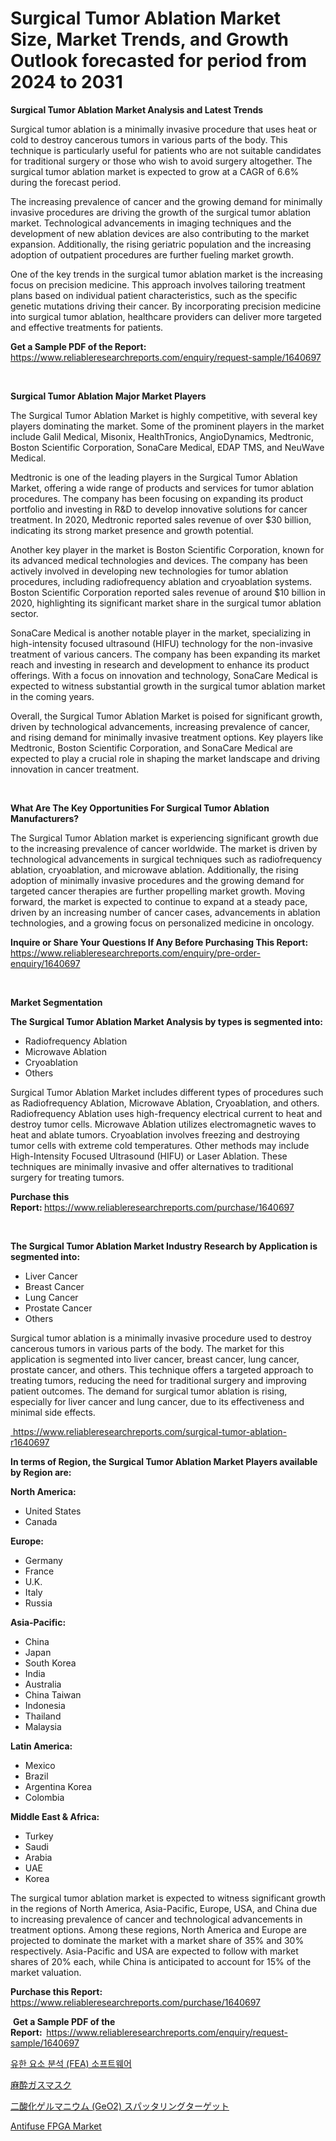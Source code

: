 <p><h1>Surgical Tumor Ablation Market Size, Market Trends, and Growth Outlook forecasted for period from 2024 to 2031</h1></p><p><strong>Surgical Tumor Ablation Market Analysis and Latest Trends</strong></p>
<p><p>Surgical tumor ablation is a minimally invasive procedure that uses heat or cold to destroy cancerous tumors in various parts of the body. This technique is particularly useful for patients who are not suitable candidates for traditional surgery or those who wish to avoid surgery altogether. The surgical tumor ablation market is expected to grow at a CAGR of 6.6% during the forecast period.</p><p>The increasing prevalence of cancer and the growing demand for minimally invasive procedures are driving the growth of the surgical tumor ablation market. Technological advancements in imaging techniques and the development of new ablation devices are also contributing to the market expansion. Additionally, the rising geriatric population and the increasing adoption of outpatient procedures are further fueling market growth.</p><p>One of the key trends in the surgical tumor ablation market is the increasing focus on precision medicine. This approach involves tailoring treatment plans based on individual patient characteristics, such as the specific genetic mutations driving their cancer. By incorporating precision medicine into surgical tumor ablation, healthcare providers can deliver more targeted and effective treatments for patients.</p></p>
<p><strong>Get a Sample PDF of the Report:&nbsp;</strong> <a href="https://www.reliableresearchreports.com/enquiry/request-sample/1640697">https://www.reliableresearchreports.com/enquiry/request-sample/1640697</a></p>
<p>&nbsp;</p>
<p><strong>Surgical Tumor Ablation Major Market Players</strong></p>
<p><p>The Surgical Tumor Ablation Market is highly competitive, with several key players dominating the market. Some of the prominent players in the market include Galil Medical, Misonix, HealthTronics, AngioDynamics, Medtronic, Boston Scientific Corporation, SonaCare Medical, EDAP TMS, and NeuWave Medical.</p><p>Medtronic is one of the leading players in the Surgical Tumor Ablation Market, offering a wide range of products and services for tumor ablation procedures. The company has been focusing on expanding its product portfolio and investing in R&D to develop innovative solutions for cancer treatment. In 2020, Medtronic reported sales revenue of over $30 billion, indicating its strong market presence and growth potential.</p><p>Another key player in the market is Boston Scientific Corporation, known for its advanced medical technologies and devices. The company has been actively involved in developing new technologies for tumor ablation procedures, including radiofrequency ablation and cryoablation systems. Boston Scientific Corporation reported sales revenue of around $10 billion in 2020, highlighting its significant market share in the surgical tumor ablation sector.</p><p>SonaCare Medical is another notable player in the market, specializing in high-intensity focused ultrasound (HIFU) technology for the non-invasive treatment of various cancers. The company has been expanding its market reach and investing in research and development to enhance its product offerings. With a focus on innovation and technology, SonaCare Medical is expected to witness substantial growth in the surgical tumor ablation market in the coming years.</p><p>Overall, the Surgical Tumor Ablation Market is poised for significant growth, driven by technological advancements, increasing prevalence of cancer, and rising demand for minimally invasive treatment options. Key players like Medtronic, Boston Scientific Corporation, and SonaCare Medical are expected to play a crucial role in shaping the market landscape and driving innovation in cancer treatment.</p></p>
<p>&nbsp;</p>
<p><strong>What Are The Key Opportunities For Surgical Tumor Ablation Manufacturers?</strong></p>
<p><p>The Surgical Tumor Ablation market is experiencing significant growth due to the increasing prevalence of cancer worldwide. The market is driven by technological advancements in surgical techniques such as radiofrequency ablation, cryoablation, and microwave ablation. Additionally, the rising adoption of minimally invasive procedures and the growing demand for targeted cancer therapies are further propelling market growth. Moving forward, the market is expected to continue to expand at a steady pace, driven by an increasing number of cancer cases, advancements in ablation technologies, and a growing focus on personalized medicine in oncology.</p></p>
<p><strong>Inquire or Share Your Questions If Any Before Purchasing This Report:</strong> <a href="https://www.reliableresearchreports.com/enquiry/pre-order-enquiry/1640697">https://www.reliableresearchreports.com/enquiry/pre-order-enquiry/1640697</a></p>
<p>&nbsp;</p>
<p><strong>Market Segmentation</strong></p>
<p><strong>The Surgical Tumor Ablation Market Analysis by types is segmented into:</strong></p>
<p><ul><li>Radiofrequency Ablation</li><li>Microwave Ablation</li><li>Cryoablation</li><li>Others</li></ul></p>
<p><p>Surgical Tumor Ablation Market includes different types of procedures such as Radiofrequency Ablation, Microwave Ablation, Cryoablation, and others. Radiofrequency Ablation uses high-frequency electrical current to heat and destroy tumor cells. Microwave Ablation utilizes electromagnetic waves to heat and ablate tumors. Cryoablation involves freezing and destroying tumor cells with extreme cold temperatures. Other methods may include High-Intensity Focused Ultrasound (HIFU) or Laser Ablation. These techniques are minimally invasive and offer alternatives to traditional surgery for treating tumors.</p></p>
<p><strong>Purchase this Report:&nbsp;</strong><a href="https://www.reliableresearchreports.com/purchase/1640697">https://www.reliableresearchreports.com/purchase/1640697</a></p>
<p>&nbsp;</p>
<p><strong>The Surgical Tumor Ablation Market Industry Research by Application is segmented into:</strong></p>
<p><ul><li>Liver Cancer</li><li>Breast Cancer</li><li>Lung Cancer</li><li>Prostate Cancer</li><li>Others</li></ul></p>
<p><p>Surgical tumor ablation is a minimally invasive procedure used to destroy cancerous tumors in various parts of the body. The market for this application is segmented into liver cancer, breast cancer, lung cancer, prostate cancer, and others. This technique offers a targeted approach to treating tumors, reducing the need for traditional surgery and improving patient outcomes. The demand for surgical tumor ablation is rising, especially for liver cancer and lung cancer, due to its effectiveness and minimal side effects.</p></p>
<p><a href="https://www.reliableresearchreports.com/surgical-tumor-ablation-r1640697">&nbsp;https://www.reliableresearchreports.com/surgical-tumor-ablation-r1640697</a></p>
<p><strong>In terms of Region, the Surgical Tumor Ablation Market Players available by Region are:</strong></p>
<p>
    <p> <strong> North America: </strong>
        <ul>
            <li>United States</li>
            <li>Canada</li>
        </ul>
        </p> 
    <p> <strong> Europe: </strong>
        <ul>
            <li>Germany</li>
            <li>France</li>
            <li>U.K.</li>
            <li>Italy</li>
            <li>Russia</li>
        </ul>
        </p> 
    <p> <strong> Asia-Pacific: </strong>
        <ul>
            <li>China</li>
            <li>Japan</li>
            <li>South Korea</li>
            <li>India</li>
            <li>Australia</li>
            <li>China Taiwan</li>
            <li>Indonesia</li>
            <li>Thailand</li>
            <li>Malaysia</li>
        </ul>
        </p> 
    <p> <strong> Latin America: </strong>
        <ul>
            <li>Mexico</li>
            <li>Brazil</li>
            <li>Argentina Korea</li>
            <li>Colombia</li>
        </ul>
        </p> 
    <p> <strong> Middle East & Africa: </strong>
        <ul>
            <li>Turkey</li>
            <li>Saudi</li>
            <li>Arabia</li>
            <li>UAE</li>
            <li>Korea</li>
        </ul>
    </p>
    </p>
<p><p>The surgical tumor ablation market is expected to witness significant growth in the regions of North America, Asia-Pacific, Europe, USA, and China due to increasing prevalence of cancer and technological advancements in treatment options. Among these regions, North America and Europe are projected to dominate the market with a market share of 35% and 30% respectively. Asia-Pacific and USA are expected to follow with market shares of 20% each, while China is anticipated to account for 15% of the market valuation.</p></p>
<p><strong>Purchase this Report: </strong><a href="https://www.reliableresearchreports.com/purchase/1640697">https://www.reliableresearchreports.com/purchase/1640697</a></p>
<p>&nbsp;<strong>Get a Sample PDF of the Report:&nbsp;&nbsp;</strong><a href="https://www.reliableresearchreports.com/enquiry/request-sample/1640697">https://www.reliableresearchreports.com/enquiry/request-sample/1640697</a></p>
<p><strong></strong></p>
<p><p><a href="https://github.com/mduzzalmduzzal601/Market-Research-Report-List-1/blob/main/794045682770.md">유한 요소 분석 (FEA) 소프트웨어</a></p><p><a href="https://github.com/ksxzwxabcuynh011/Market-Research-Report-List-2/blob/main/3100315101226.md">麻酔ガスマスク</a></p><p><a href="https://github.com/NikitaBruen/Market-Research-Report-List-1/blob/main/558574093711.md">二酸化ゲルマニウム (GeO2) スパッタリングターゲット</a></p><p><a href="https://issuu.com/reportprime-2/docs/antifuse-fpga-market-size-2030.pptx">Antifuse FPGA Market</a></p></p>
